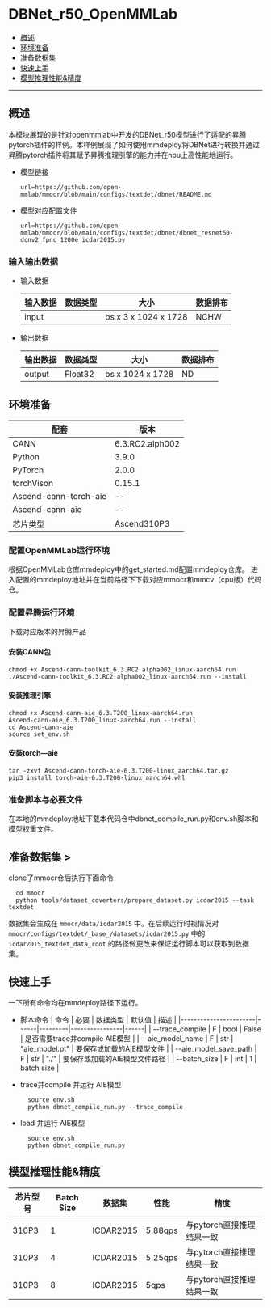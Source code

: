 # DBNet_r50_OpenMMLab

- [概述](#ABSTRACT)
- [环境准备](#ENV_PREPARE)
- [准备数据集](#DATASET_PREPARE)
- [快速上手](#QUICK_START)
- [模型推理性能&精度](#INFER_PERFORM)
  
***

## 概述 <a name="ABSTRACT"></a>
本模块展现的是针对openmmlab中开发的DBNet_r50模型进行了适配的昇腾pytorch插件的样例。本样例展现了如何使用mmdeploy将DBNet进行转换并通过昇腾pytorch插件将其赋予昇腾推理引擎的能力并在npu上高性能地运行。
- 模型链接
    ```
    url=https://github.com/open-mmlab/mmocr/blob/main/configs/textdet/dbnet/README.md
    ```
- 模型对应配置文件
    ```
    url=https://github.com/open-mmlab/mmocr/blob/main/configs/textdet/dbnet/dbnet_resnet50-dcnv2_fpnc_1200e_icdar2015.py
    ```
### 输入输出数据
- 输入数据

  | 输入数据 | 数据类型 | 大小                  | 数据排布 |
  | ------- | -------- | -------------------- | ------- |
  | input   |          | bs x 3 x 1024 x 1728 | NCHW    |

- 输出数据
  
  | 输出数据 | 数据类型 | 大小              | 数据排布 |
  | ------- | -------- | ---------------- | ------- |
  | output  | Float32  | bs x 1024 x 1728 | ND      |

## 环境准备 <a name="ENV_PREPARE"></a>
| 配套                   | 版本            | 
|-----------------------|-----------------| 
| CANN                  | 6.3.RC2.alph002 | 链接                                                          |
| Python                | 3.9.0           |                                                           
| PyTorch               | 2.0.0           |
| torchVison            | 0.15.1          |-
| Ascend-cann-torch-aie | --
| Ascend-cann-aie       | --
| 芯片类型               | Ascend310P3     |
### 配置OpenMMLab运行环境
根据OpenMMLab仓库mmdeploy中的get_started.md配置mmdeploy仓库。
进入配置的mmdeploy地址并在当前路径下下载对应mmocr和mmcv（cpu版）代码仓。

### 配置昇腾运行环境
下载对应版本的昇腾产品
#### 安装CANN包

```
chmod +x Ascend-cann-toolkit_6.3.RC2.alpha002_linux-aarch64.run 
./Ascend-cann-toolkit_6.3.RC2.alpha002_linux-aarch64.run --install
```

#### 安装推理引擎

```
chmod +x Ascend-cann-aie_6.3.T200_linux-aarch64.run
Ascend-cann-aie_6.3.T200_linux-aarch64.run --install
cd Ascend-cann-aie
source set_env.sh
```

#### 安装torch—aie

```
tar -zxvf Ascend-cann-torch-aie-6.3.T200-linux_aarch64.tar.gz
pip3 install torch-aie-6.3.T200-linux_aarch64.whl
```

### 准备脚本与必要文件
在本地的mmdeploy地址下载本代码仓中dbnet_compile_run.py和env.sh脚本和模型权重文件。

## 准备数据集 <a name="DATASET_PREPARE"></a>>
clone了mmocr仓后执行下面命令
```
  cd mmocr
  python tools/dataset_coverters/prepare_dataset.py icdar2015 --task textdet
```
数据集会生成在 ```mmocr/data/icdar2015``` 中。在后续运行时视情况对 ```mmocr/configs/textdet/_base_/datasets/icdar2015.py``` 中的 ```icdar2015_textdet_data_root``` 的路径做更改来保证运行脚本可以获取到数据集。

## 快速上手 <a name="QUICK_START"></a>
一下所有命令均在mmdeploy路径下运行。
- 脚本命令
  | 命令                  | 必要 | 数据类型 | 默认值          | 描述 | 
  |-----------------------|------|---------|----------------|------|
  | --trace_compile       | F    | bool    | False          | 是否需要trace并compile AIE模型 |
  | --aie_model_name      | F    | str     | "aie_model.pt" | 要保存或加载的AIE模型文件 |
  | --aie_model_save_path | F    | str     | "./"           | 要保存或加载的AIE模型文件路径 |
  | --batch_size          | F    | int     | 1              | batch size |

- trace并compile 并运行 AIE模型
  ```
    source env.sh
    python dbnet_compile_run.py --trace_compile
  ```

- load 并运行 AIE模型
  ```
    source env.sh
    python dbnet_compile_run.py
  ```

## 模型推理性能&精度 <a name="INFER_PERFORM"></a>
| 芯片型号 | Batch Size | 数据集    | 性能 | 精度 |
|---------|------------|-----------|------|------|
| 310P3   | 1          | ICDAR2015 | 5.88qps | 与pytorch直接推理结果一致 |
| 310P3   | 4          | ICDAR2015 | 5.25qps | 与pytorch直接推理结果一致 |
| 310P3   | 8          | ICDAR2015 | 5qps    | 与pytorch直接推理结果一致 |